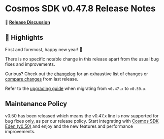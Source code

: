 # Cosmos SDK v0.47.8 Release Notes

💬 [**Release Discussion**](https://github.com/orgs/cosmos/discussions/6)

## 🚀 Highlights

First and foremost, happy new year! 🎉

There is no specific notable change in this release apart from the usual bug fixes and improvements.

Curious? Check out the [changelog](https://github.com/cosmos/cosmos-sdk/blob/v0.47.8/CHANGELOG.md) for an exhaustive list of changes or [compare changes](https://github.com/cosmos/cosmos-sdk/compare/v0.47.7...v0.47.8) from last release.

Refer to the [upgrading guide](https://github.com/cosmos/cosmos-sdk/blob/release/v0.50.x/UPGRADING.md) when migrating from `v0.47.x` to `v0.50.x`.

## Maintenance Policy

v0.50 has been released which means the v0.47.x line is now supported for bug fixes only, as per our release policy.
Start integrating with [Cosmos SDK Eden (v0.50)](https://github.com/cosmos/cosmos-sdk/releases/tag/v0.50.3) and enjoy and the new features and performance improvements.
